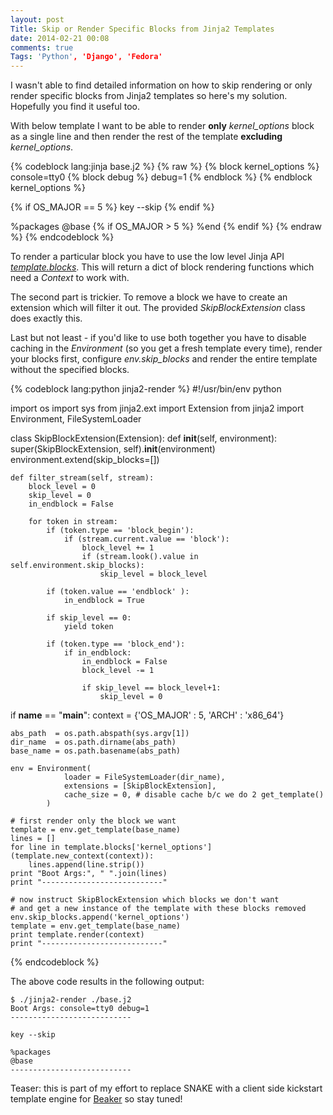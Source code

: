 ```yaml
---
layout: post
Title: Skip or Render Specific Blocks from Jinja2 Templates
date: 2014-02-21 00:08
comments: true
Tags: 'Python', 'Django', 'Fedora'
---
```


I wasn't able to find detailed information on how to skip rendering
or only render specific blocks from Jinja2 templates so here's my solution.
Hopefully you find it useful too.

With below template I want to be able to render **only** *kernel_options* block
as a single line and then render the rest of the template **excluding** *kernel_options*.

{% codeblock lang:jinja base.j2 %}
{% raw %}
{% block kernel_options %}
console=tty0
    {% block debug %}
        debug=1
    {% endblock %}
{% endblock kernel_options %}

{% if OS_MAJOR == 5 %}
key --skip
{% endif %}

%packages
@base
{% if OS_MAJOR > 5 %}
%end
{% endif %}
{% endraw %}
{% endcodeblock %}


To render a particular block you have to use the low level Jinja API
*[template.blocks](http://jinja.pocoo.org/docs/api/#jinja2.Template.blocks)*.
This will return a dict of block rendering functions which need a *Context* to work with.

The second part is trickier. To remove a block we have to create an extension
which will filter it out. The provided *SkipBlockExtension* class does
exactly this.


Last but not least - if you'd like to use both together you have to disable
caching in the *Environment* (so you get a fresh template every time), render
your blocks first, configure *env.skip_blocks* and render the entire template
without the specified blocks.


{% codeblock lang:python jinja2-render %}
#!/usr/bin/env python

import os
import sys
from jinja2.ext import Extension
from jinja2 import Environment, FileSystemLoader


class SkipBlockExtension(Extension):
    def __init__(self, environment):
        super(SkipBlockExtension, self).__init__(environment)
        environment.extend(skip_blocks=[])

    def filter_stream(self, stream):
        block_level = 0
        skip_level = 0
        in_endblock = False

        for token in stream:
            if (token.type == 'block_begin'):
                if (stream.current.value == 'block'):
                    block_level += 1
                    if (stream.look().value in self.environment.skip_blocks):
                        skip_level = block_level

            if (token.value == 'endblock' ):
                in_endblock = True

            if skip_level == 0:
                yield token

            if (token.type == 'block_end'):
                if in_endblock:
                    in_endblock = False
                    block_level -= 1

                    if skip_level == block_level+1:
                        skip_level = 0


if __name__ == "__main__":
    context = {'OS_MAJOR' : 5, 'ARCH' : 'x86_64'}

    abs_path  = os.path.abspath(sys.argv[1])
    dir_name  = os.path.dirname(abs_path)
    base_name = os.path.basename(abs_path)

    env = Environment(
                loader = FileSystemLoader(dir_name),
                extensions = [SkipBlockExtension],
                cache_size = 0, # disable cache b/c we do 2 get_template()
            )

    # first render only the block we want
    template = env.get_template(base_name)
    lines = []
    for line in template.blocks['kernel_options'](template.new_context(context)):
        lines.append(line.strip())
    print "Boot Args:", " ".join(lines)
    print "---------------------------"

    # now instruct SkipBlockExtension which blocks we don't want
    # and get a new instance of the template with these blocks removed
    env.skip_blocks.append('kernel_options')
    template = env.get_template(base_name)
    print template.render(context)
    print "---------------------------"
{% endcodeblock %}


The above code results in the following output:

    $ ./jinja2-render ./base.j2 
    Boot Args: console=tty0 debug=1 
    ---------------------------
    
    key --skip
    
    %packages
    @base
    ---------------------------


Teaser: this is part of my effort to replace SNAKE with a client side
kickstart template engine for
[Beaker](/blog/2013/11/19/open-source-quality-assurance-infrastructure-for-fedora-qa/)
so stay tuned!
